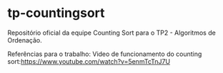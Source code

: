 # tp-countingsort
Repositório oficial da equipe Counting Sort para o TP2 - Algoritmos de Ordenação.

Referências para o trabalho:
Video de funcionamento do counting sort:https://www.youtube.com/watch?v=5enmTcTnJ7U
